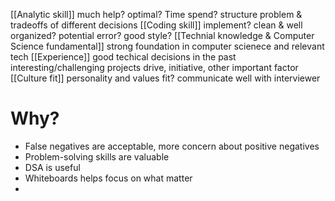 [[Analytic skill]]
much help? optimal? Time spend? structure problem & tradeoffs of different decisions
[[Coding skill]]
implement? clean & well organized? potential error? good style?
[[Technial knowledge & Computer Science fundamental]] strong foundation in computer scienece and relevant tech
[[Experience]] 
good techical decisions in the past
interesting/challenging projects
drive, initiative, other important factor
[[Culture fit]] 
personality and values fit? communicate well with interviewer  

# Why?
* False negatives are acceptable, more concern about positive negatives
* Problem-solving skills are valuable
* DSA is useful
* Whiteboards helps focus on what matter
* 